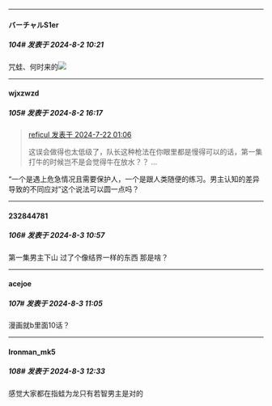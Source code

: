 ﻿
*****

####  バーチャルS1er  
##### 104#       发表于 2024-8-2 10:21

咒蛙、何时来的<img src="https://static.saraba1st.com/image/smiley/face2017/067.png" referrerpolicy="no-referrer">


*****

####  wjxzwzd  
##### 105#       发表于 2024-8-2 16:17

<blockquote><a href="httphttps://bbs.saraba1st.com/2b/forum.php?mod=redirect&amp;goto=findpost&amp;pid=65659355&amp;ptid=2176224" target="_blank">reficul 发表于 2024-7-22 01:06</a>

这误会做得也太低级了，队长这种枪法在你眼里都是慢得可以的话，第一集打牛的时候岂不是会觉得牛在放水？？ ...</blockquote>
“一个是遇上危急情况且需要保护人，一个是跟人类随便的练习。男主认知的差异导致的不同应对”这个说法可以圆一点吗？


*****

####  232844781  
##### 106#       发表于 2024-8-3 10:57

第一集男主下山 过了个像结界一样的东西 那是啥？


*****

####  acejoe  
##### 107#       发表于 2024-8-3 11:05

漫画就b里面10话？


*****

####  Ironman_mk5  
##### 108#       发表于 2024-8-3 12:33

感觉大家都在指蛙为龙只有若智男主是对的

